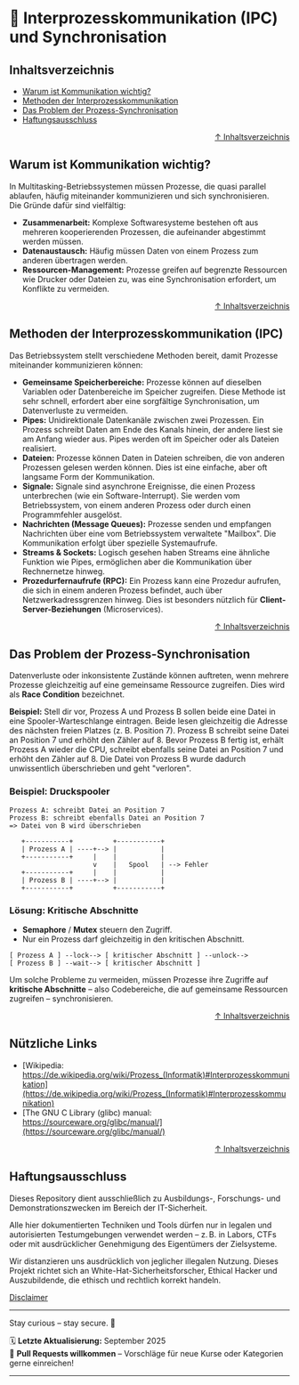 # 💬 Interprozesskommunikation (IPC) und Synchronisation

## Inhaltsverzeichnis
- [Warum ist Kommunikation wichtig?](#warum-ist-kommunikation-wichtig)
- [Methoden der Interprozesskommunikation](#methoden-der-interprozesskommunikation)
- [Das Problem der Prozess-Synchronisation](#das-problem-der-prozess-synchronisation)
- [Haftungsausschluss](#haftungsausschluss)



<div align=right>

[↑ Inhaltsverzeichnis](#inhaltsverzeichnis)

</div>


## Warum ist Kommunikation wichtig?
In Multitasking-Betriebssystemen müssen Prozesse, die quasi parallel ablaufen, häufig miteinander kommunizieren und sich synchronisieren.  
Die Gründe dafür sind vielfältig:

* **Zusammenarbeit:** Komplexe Softwaresysteme bestehen oft aus mehreren kooperierenden Prozessen, die aufeinander abgestimmt werden müssen.
* **Datenaustausch:** Häufig müssen Daten von einem Prozess zum anderen übertragen werden.
* **Ressourcen-Management:** Prozesse greifen auf begrenzte Ressourcen wie Drucker oder Dateien zu, was eine Synchronisation erfordert, um Konflikte zu vermeiden.



<div align=right>

[↑ Inhaltsverzeichnis](#inhaltsverzeichnis)

</div>


## Methoden der Interprozesskommunikation (IPC)
Das Betriebssystem stellt verschiedene Methoden bereit, damit Prozesse miteinander kommunizieren können:

- **Gemeinsame Speicherbereiche:** Prozesse können auf dieselben Variablen oder Datenbereiche im Speicher zugreifen. Diese Methode ist sehr schnell, erfordert aber eine sorgfältige Synchronisation, um Datenverluste zu vermeiden.
- **Pipes:** Unidirektionale Datenkanäle zwischen zwei Prozessen. Ein Prozess schreibt Daten am Ende des Kanals hinein, der andere liest sie am Anfang wieder aus. Pipes werden oft im Speicher oder als Dateien realisiert.
- **Dateien:** Prozesse können Daten in Dateien schreiben, die von anderen Prozessen gelesen werden können. Dies ist eine einfache, aber oft langsame Form der Kommunikation.
- **Signale:** Signale sind asynchrone Ereignisse, die einen Prozess unterbrechen (wie ein Software-Interrupt). Sie werden vom Betriebssystem, von einem anderen Prozess oder durch einen Programmfehler ausgelöst.
- **Nachrichten (Message Queues):** Prozesse senden und empfangen Nachrichten über eine vom Betriebssystem verwaltete "Mailbox". Die Kommunikation erfolgt über spezielle Systemaufrufe.
- **Streams & Sockets:** Logisch gesehen haben Streams eine ähnliche Funktion wie Pipes, ermöglichen aber die Kommunikation über Rechnernetze hinweg.
- **Prozedurfernaufrufe (RPC):** Ein Prozess kann eine Prozedur aufrufen, die sich in einem anderen Prozess befindet, auch über Netzwerkadressgrenzen hinweg. Dies ist besonders nützlich für **Client-Server-Beziehungen** (Microservices).



<div align=right>

[↑ Inhaltsverzeichnis](#inhaltsverzeichnis)

</div>


## Das Problem der Prozess-Synchronisation
Datenverluste oder inkonsistente Zustände können auftreten, wenn mehrere Prozesse gleichzeitig auf eine gemeinsame Ressource zugreifen. Dies wird als **Race Condition** bezeichnet.

**Beispiel:**
Stell dir vor, Prozess A und Prozess B sollen beide eine Datei in eine Spooler-Warteschlange eintragen. Beide lesen gleichzeitig die Adresse des nächsten freien Platzes (z. B. Position 7). Prozess B schreibt seine Datei an Position 7 und erhöht den Zähler auf 8. Bevor Prozess B fertig ist, erhält Prozess A wieder die CPU, schreibt ebenfalls seine Datei an Position 7 und erhöht den Zähler auf 8. Die Datei von Prozess B wurde dadurch unwissentlich überschrieben und geht "verloren".

### Beispiel: Druckspooler

```text
Prozess A: schreibt Datei an Position 7
Prozess B: schreibt ebenfalls Datei an Position 7
=> Datei von B wird überschrieben

   +-----------+          +-----------+
   | Prozess A | ----+--> |           |
   +-----------+     |    |           |
                     v    |   Spool   | --> Fehler
   +-----------+     |    |           |
   | Prozess B | ----+--> |           |
   +-----------+          +-----------+
```

### Lösung: Kritische Abschnitte

- **Semaphore** / **Mutex** steuern den Zugriff.
- Nur ein Prozess darf gleichzeitig in den kritischen Abschnitt.

```text
[ Prozess A ] --lock--> [ kritischer Abschnitt ] --unlock-->
[ Prozess B ] --wait--> [ kritischer Abschnitt ]
```

Um solche Probleme zu vermeiden, müssen Prozesse ihre Zugriffe auf **kritische Abschnitte** – also Codebereiche, die auf gemeinsame Ressourcen zugreifen – synchronisieren.

<div align=right>

[↑ Inhaltsverzeichnis](#inhaltsverzeichnis)

</div>



## Nützliche Links
- [Wikipedia: https://de.wikipedia.org/wiki/Prozess_(Informatik)#Interprozesskommunikation](https://de.wikipedia.org/wiki/Prozess_(Informatik)#Interprozesskommunikation)
- [The GNU C Library (glibc) manual: https://sourceware.org/glibc/manual/](https://sourceware.org/glibc/manual/)


<div align=right>

[↑ Inhaltsverzeichnis](#inhaltsverzeichnis)

</div>

## Haftungsausschluss

Dieses Repository dient ausschließlich zu Ausbildungs-, Forschungs- und Demonstrationszwecken im Bereich der IT-Sicherheit.

Alle hier dokumentierten Techniken und Tools dürfen nur in legalen und autorisierten Testumgebungen verwendet werden – z. B. in Labors, CTFs oder mit ausdrücklicher Genehmigung des Eigentümers der Zielsysteme.

Wir distanzieren uns ausdrücklich von jeglicher illegalen Nutzung.
Dieses Projekt richtet sich an White-Hat-Sicherheitsforscher, Ethical Hacker und Auszubildende, die ethisch und rechtlich korrekt handeln.

[Disclaimer](/00-disclaimer/disclaimer.md)

--- 


Stay curious – stay secure. 🔐

🗓️ **Letzte Aktualisierung:** September 2025  
🤝 **Pull Requests willkommen** – Vorschläge für neue Kurse oder Kategorien gerne einreichen!

---